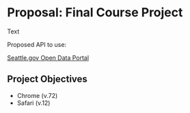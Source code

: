 # Proposal: Final Course Project

Text

Proposed API to use:

[Seattle.gov Open Data Portal](https://data.seattle.gov/)

## Project Objectives

* Chrome (v.72)
* Safari (v.12)

